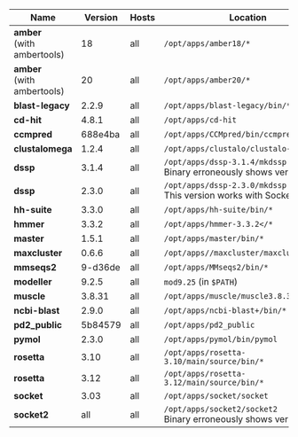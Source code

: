 | Name | Version | Hosts | Location | Maintainer |
|---|---|---|---|---|
| **amber** <br /> (with ambertools)  | 18 | all  | <code>/opt/apps/amber18/*</code>  | JL  |
| **amber** <br /> (with ambertools)  | 20 | all  | <code>/opt/apps/amber20/*</code>  | JL  |
| **blast-legacy** | 2.2.9 | all | <code>/opt/apps/blast-legacy/bin/*</code> | JL |
| **cd-hit**  | 4.8.1 | all | <code>/opt/apps/cd-hit </code> | JL  |
| **ccmpred** | 688e4ba  | all | <code>/opt/apps/CCMpred/bin/ccmpred </code> | JL |
| **clustalomega** | 1.2.4 | all | <code>/opt/apps/clustalo/clustalo-1.2.4 </code> | JL  |
| **dssp** | 3.1.4  | all  | <code>/opt/apps/dssp-3.1.4/mkdssp</code> <br /> Binary erroneously shows version 3.1.2   | JL  |
| **dssp** | 2.3.0 | all  | <code>/opt/apps/dssp-2.3.0/mkdssp</code> <br /> This version works with Socket  | JL  |
| **hh-suite**  | 3.3.0  | all | <code>/opt/apps/hh-suite/bin/*</code> | JL |
| **hmmer** | 3.3.2 | all | <code>/opt/apps/hmmer-3.3.2</* </code> | JL |
| **master** | 1.5.1 | all | <code>/opt/apps/master/bin/*</code>  | JL |
| **maxcluster** | 0.6.6 | all | <code>/opt/apps//maxcluster/maxcluster64bit</code> | JL
| **mmseqs2** | 9-d36de | all  | <code>/opt/apps/MMseqs2/bin/* </code>  | JL |
| **modeller** | 9.2.5 | all | <code>mod9.25</code> (in <code>$PATH</code>) | SDH |
| **muscle** | 3.8.31 | all | <code>/opt/apps/muscle/muscle3.8.31 </code> | JL |
| **ncbi-blast** | 2.9.0 | all | <code>/opt/apps/ncbi-blast+/bin/* </code> | JL |
| **pd2_public** | 5b84579 | all | <code>/opt/apps/pd2_public </code> | JL |
| **pymol** | 2.3.0 | all | <code>/opt/apps/pymol/bin/pymol </code> | JL |
| **rosetta** | 3.10 | all | <code>/opt/apps/rosetta-3.10/main/source/bin/* </code> | JL |
| **rosetta** | 3.12 | all | <code>/opt/apps/rosetta-3.12/main/source/bin/* </code> | JL |
| **socket** | 3.03  | all | <code>/opt/apps/socket/socket</code> | JL |
| **socket2**  | all  | all | <code>/opt/apps/socket2/socket2</code> <br /> Binary erroneously shows version 3.02  | JL   |
